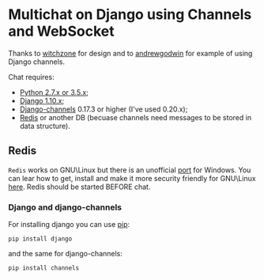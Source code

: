 # Multichat on Django using Channels and WebSocket

Thanks to [witchzone](https://github.com/WitchZone) for design and to [andrewgodwin](https://github.com/andrewgodwin) for example of using Django channels.

Chat requires:
* [Python 2.7.x or 3.5.x](https://www.python.org/);
* [Django 1.10.x](https://www.djangoproject.com/);
* [Django-channels](https://channels.readthedocs.io/en/stable/) 0.17.3 or higher (I've used 0.20.x);
* [Redis](https://redis.io/) or another DB (becuase channels need messages to be stored in data structure). 

## Redis
```Redis``` works on GNU\Linux but there is an unofficial [port](https://github.com/rgl/redis/downloads) for Windows. You can lear how to get, install and make it more security friendly for GNU\Linux [here](https://www.digitalocean.com/community/tutorials/how-to-install-and-use-redis).
Redis should be started BEFORE chat.

### Django and django-channels
For installing django you can use [pip](https://pypi.python.org/pypi/pip):
```
pip install django
```
and the same for django-channels:
```
pip install channels
```
